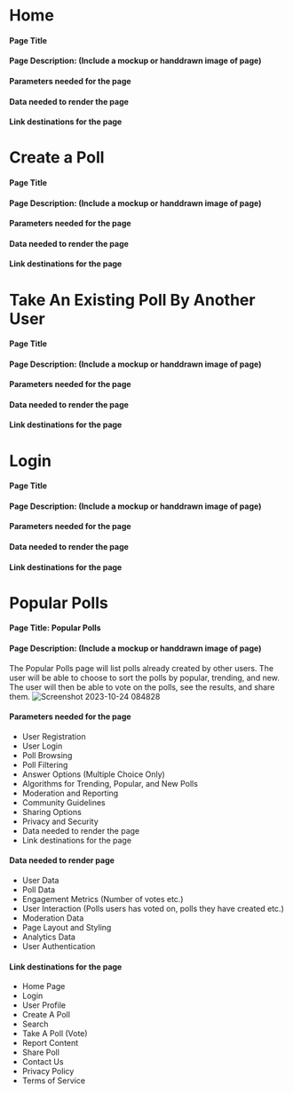 # Home
#### Page Title
#### Page Description: (Include a mockup or handdrawn image of page)
#### Parameters needed for the page
#### Data needed to render the page
#### Link destinations for the page

# Create a Poll
#### Page Title
#### Page Description: (Include a mockup or handdrawn image of page)
#### Parameters needed for the page
#### Data needed to render the page
#### Link destinations for the page

# Take An Existing Poll By Another User
#### Page Title
#### Page Description: (Include a mockup or handdrawn image of page)
#### Parameters needed for the page
#### Data needed to render the page
#### Link destinations for the page

# Login
#### Page Title
#### Page Description: (Include a mockup or handdrawn image of page)
#### Parameters needed for the page
#### Data needed to render the page
#### Link destinations for the page

# Popular Polls
#### Page Title: Popular Polls
#### Page Description: (Include a mockup or handdrawn image of page)
The Popular Polls page will list polls already created by other users. The user will be able to choose to sort the polls by popular, trending, and new. The user will then be able to vote on the polls, see the results, and share them. 
![Screenshot 2023-10-24 084828](https://github.com/catalinaescalona/greendevs/assets/143830239/1994cc85-a8e5-46a8-bd8e-bf2f4a3c9fdc)

#### Parameters needed for the page
* User Registration
* User Login
* Poll Browsing
* Poll Filtering
* Answer Options (Multiple Choice Only)
* Algorithms for Trending, Popular, and New Polls
* Moderation and Reporting
* Community Guidelines
* Sharing Options
* Privacy and Security
* Data needed to render the page
* Link destinations for the page
#### Data needed to render page
* User Data
* Poll Data
* Engagement Metrics (Number of votes etc.)
* User Interaction (Polls users has voted on, polls they have created etc.)
* Moderation Data
* Page Layout and Styling
* Analytics Data
* User Authentication
#### Link destinations for the page
* Home Page
* Login
* User Profile
* Create A Poll
* Search
* Take A Poll (Vote)
* Report Content
* Share Poll
* Contact Us
* Privacy Policy
* Terms of Service
